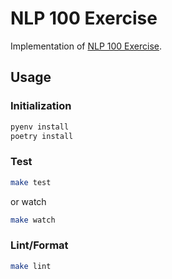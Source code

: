 # NLP 100 Exercise

Implementation of [NLP 100 Exercise](https://nlp100.github.io/).

## Usage

### Initialization

```sh
pyenv install
poetry install
```

### Test

```sh
make test
```

or watch

```sh
make watch
```

### Lint/Format

```sh
make lint
```
